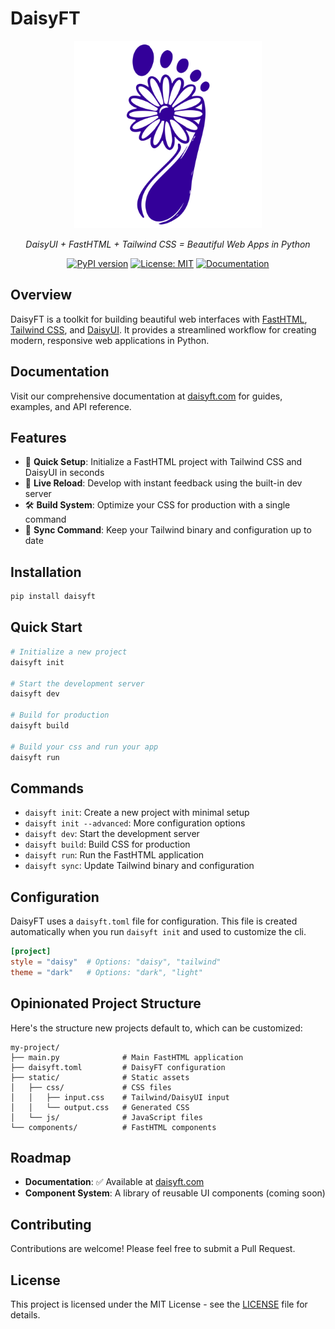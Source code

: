 # DaisyFT

<div align="center">

<img src="assets/daisyft.svg" alt="DaisyFT Logo" width="300" />

*DaisyUI + FastHTML + Tailwind CSS = Beautiful Web Apps in Python*

[![PyPI version](https://badge.fury.io/py/daisyft.svg)](https://badge.fury.io/py/daisyft)
[![License: MIT](https://img.shields.io/badge/License-MIT-yellow.svg)](https://opensource.org/licenses/MIT)
[![Documentation](https://img.shields.io/badge/docs-daisyft.com-blue)](https://daisyft.com)

</div>

## Overview

DaisyFT is a toolkit for building beautiful web interfaces with [FastHTML](https://github.com/answerDotAI/fasthtml/), [Tailwind CSS](https://tailwindcss.com/), and [DaisyUI](https://daisyui.com/). It provides a streamlined workflow for creating modern, responsive web applications in Python.

## Documentation

Visit our comprehensive documentation at [daisyft.com](https://daisyft.com) for guides, examples, and API reference.

## Features

- 🚀 **Quick Setup**: Initialize a FastHTML project with Tailwind CSS and DaisyUI in seconds
- 🔄 **Live Reload**: Develop with instant feedback using the built-in dev server
- 🛠️ **Build System**: Optimize your CSS for production with a single command
- 🔌 **Sync Command**: Keep your Tailwind binary and configuration up to date

## Installation

```bash
pip install daisyft
```

## Quick Start

```bash
# Initialize a new project
daisyft init

# Start the development server
daisyft dev

# Build for production
daisyft build

# Build your css and run your app
daisyft run
```

## Commands

- `daisyft init`: Create a new project with minimal setup
- `daisyft init --advanced`: More configuration options
- `daisyft dev`: Start the development server
- `daisyft build`: Build CSS for production
- `daisyft run`: Run the FastHTML application
- `daisyft sync`: Update Tailwind binary and configuration

## Configuration

DaisyFT uses a `daisyft.toml` file for configuration. This file is created automatically when you run `daisyft init` and used to customize the cli.

```toml
[project]
style = "daisy"  # Options: "daisy", "tailwind"
theme = "dark"   # Options: "dark", "light"
```

## Opinionated Project Structure

Here's the structure new projects default to, which can be customized:

```
my-project/
├── main.py              # Main FastHTML application
├── daisyft.toml         # DaisyFT configuration
├── static/              # Static assets
│   ├── css/             # CSS files
│   │   ├── input.css    # Tailwind/DaisyUI input
│   │   └── output.css   # Generated CSS
│   └── js/              # JavaScript files
└── components/          # FastHTML components
```

## Roadmap

- **Documentation**: ✅ Available at [daisyft.com](https://daisyft.com)
- **Component System**: A library of reusable UI components (coming soon)


## Contributing

Contributions are welcome! Please feel free to submit a Pull Request.

## License

This project is licensed under the MIT License - see the [LICENSE](LICENSE) file for details.
